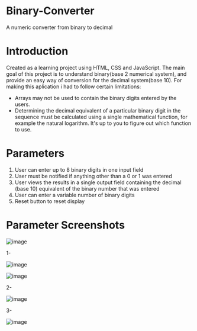 # Binary-Converter
A numeric converter from binary to decimal

# Introduction
Created as a learning project using HTML, CSS and JavaScript. The main goal of this project is to understand binary(base 2 numerical system), and provide an easy way of conversion for the decimal system(base 10).
For making this aplication i had to follow certain limitations:

<ul>
  <li>Arrays may not be used to contain the binary digits entered by the users.</li>
  <li>Determining the decimal equivalent of a particular binary digit in the sequence must be calculated using a single mathematical function, for example the natural logarithm. It's up to you to figure out which function to use.</li>
</ul>
  
# Parameters

  <ol>
  <li>User can enter up to 8 binary digits in one input field</li>
  <li>User must be notified if anything other than a 0 or 1 was entered</li>
  <li>User views the results in a single output field containing the decimal (base 10) equivalent of the binary number that was entered</li>
  <li>User can enter a variable number of binary digits</li>  
  <li>Reset button to reset display</li>
</ol>

# Parameter Screenshots

![image](https://user-images.githubusercontent.com/80483432/122691204-936c9100-d204-11eb-9d26-6493b03f7ccd.png)

1-

![image](https://user-images.githubusercontent.com/80483432/122691297-2b6a7a80-d205-11eb-8195-71a7ced3dc60.png)

![image](https://user-images.githubusercontent.com/80483432/122691341-74baca00-d205-11eb-8087-1d7be2474f9d.png)

2-

![image](https://user-images.githubusercontent.com/80483432/122691360-9b790080-d205-11eb-921f-80780477b193.png)

3-

![image](https://user-images.githubusercontent.com/80483432/122691401-d9762480-d205-11eb-97e3-2a4aabb7e397.png)




